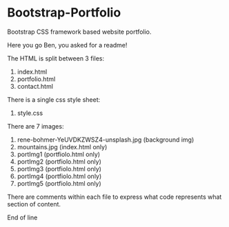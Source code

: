 # Bootstrap-Portfolio
 Bootstrap CSS framework based website portfolio.

Here you go Ben, you asked for a readme!

The HTML is split between 3 files: 
1. index.html
2. portfolio.html
3. contact.html

There is a single css style sheet:
1. style.css

There are 7 images:
1. rene-bohmer-YeUVDKZWSZ4-unsplash.jpg (background img)
2. mountains.jpg (index.html only)
3. portImg1 (portfiolo.html only)
4. portImg2 (portfiolo.html only)
5. portImg3 (portfiolo.html only)
6. portImg4 (portfiolo.html only)
7. portImg5 (portfiolo.html only)

There are comments within each file to express what code represents what section of content.

End of line
